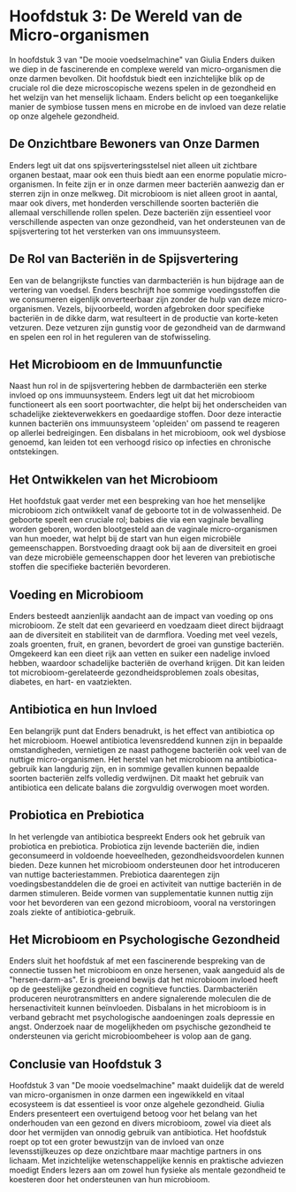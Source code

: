 # Hoofdstuk 3: De Wereld van de Micro-organismen

In hoofdstuk 3 van "De mooie voedselmachine" van Giulia Enders duiken we diep in de fascinerende en complexe wereld van micro-organismen die onze darmen bevolken. Dit hoofdstuk biedt een inzichtelijke blik op de cruciale rol die deze microscopische wezens spelen in de gezondheid en het welzijn van het menselijk lichaam. Enders belicht op een toegankelijke manier de symbiose tussen mens en microbe en de invloed van deze relatie op onze algehele gezondheid.

## De Onzichtbare Bewoners van Onze Darmen

Enders legt uit dat ons spijsverteringsstelsel niet alleen uit zichtbare organen bestaat, maar ook een thuis biedt aan een enorme populatie micro-organismen. In feite zijn er in onze darmen meer bacteriën aanwezig dan er sterren zijn in onze melkweg. Dit microbioom is niet alleen groot in aantal, maar ook divers, met honderden verschillende soorten bacteriën die allemaal verschillende rollen spelen. Deze bacteriën zijn essentieel voor verschillende aspecten van onze gezondheid, van het ondersteunen van de spijsvertering tot het versterken van ons immuunsysteem.

## De Rol van Bacteriën in de Spijsvertering

Een van de belangrijkste functies van darmbacteriën is hun bijdrage aan de vertering van voedsel. Enders beschrijft hoe sommige voedingsstoffen die we consumeren eigenlijk onverteerbaar zijn zonder de hulp van deze micro-organismen. Vezels, bijvoorbeeld, worden afgebroken door specifieke bacteriën in de dikke darm, wat resulteert in de productie van korte-keten vetzuren. Deze vetzuren zijn gunstig voor de gezondheid van de darmwand en spelen een rol in het reguleren van de stofwisseling.

## Het Microbioom en de Immuunfunctie

Naast hun rol in de spijsvertering hebben de darmbacteriën een sterke invloed op ons immuunsysteem. Enders legt uit dat het microbioom functioneert als een soort poortwachter, die helpt bij het onderscheiden van schadelijke ziekteverwekkers en goedaardige stoffen. Door deze interactie kunnen bacteriën ons immuunsysteem 'opleiden' om passend te reageren op allerlei bedreigingen. Een disbalans in het microbioom, ook wel dysbiose genoemd, kan leiden tot een verhoogd risico op infecties en chronische ontstekingen.

## Het Ontwikkelen van het Microbioom

Het hoofdstuk gaat verder met een bespreking van hoe het menselijke microbioom zich ontwikkelt vanaf de geboorte tot in de volwassenheid. De geboorte speelt een cruciale rol; babies die via een vaginale bevalling worden geboren, worden blootgesteld aan de vaginale micro-organismen van hun moeder, wat helpt bij de start van hun eigen microbiële gemeenschappen. Borstvoeding draagt ook bij aan de diversiteit en groei van deze microbiële gemeenschappen door het leveren van prebiotische stoffen die specifieke bacteriën bevorderen.

## Voeding en Microbioom

Enders besteedt aanzienlijk aandacht aan de impact van voeding op ons microbioom. Ze stelt dat een gevarieerd en voedzaam dieet direct bijdraagt aan de diversiteit en stabiliteit van de darmflora. Voeding met veel vezels, zoals groenten, fruit, en granen, bevordert de groei van gunstige bacteriën. Omgekeerd kan een dieet rijk aan vetten en suiker een nadelige invloed hebben, waardoor schadelijke bacteriën de overhand krijgen. Dit kan leiden tot microbioom-gerelateerde gezondheidsproblemen zoals obesitas, diabetes, en hart- en vaatziekten.

## Antibiotica en hun Invloed

Een belangrijk punt dat Enders benadrukt, is het effect van antibiotica op het microbioom. Hoewel antibiotica levensreddend kunnen zijn in bepaalde omstandigheden, vernietigen ze naast pathogene bacteriën ook veel van de nuttige micro-organismen. Het herstel van het microbioom na antibiotica-gebruik kan langdurig zijn, en in sommige gevallen kunnen bepaalde soorten bacteriën zelfs volledig verdwijnen. Dit maakt het gebruik van antibiotica een delicate balans die zorgvuldig overwogen moet worden.

## Probiotica en Prebiotica

In het verlengde van antibiotica bespreekt Enders ook het gebruik van probiotica en prebiotica. Probiotica zijn levende bacteriën die, indien geconsumeerd in voldoende hoeveelheden, gezondheidsvoordelen kunnen bieden. Deze kunnen het microbioom ondersteunen door het introduceren van nuttige bacteriestammen. Prebiotica daarentegen zijn voedingsbestanddelen die de groei en activiteit van nuttige bacteriën in de darmen stimuleren. Beide vormen van supplementatie kunnen nuttig zijn voor het bevorderen van een gezond microbioom, vooral na verstoringen zoals ziekte of antibiotica-gebruik.

## Het Microbioom en Psychologische Gezondheid

Enders sluit het hoofdstuk af met een fascinerende bespreking van de connectie tussen het microbioom en onze hersenen, vaak aangeduid als de "hersen-darm-as". Er is groeiend bewijs dat het microbioom invloed heeft op de geestelijke gezondheid en cognitieve functies. Darmbacteriën produceren neurotransmitters en andere signalerende moleculen die de hersenactiviteit kunnen beïnvloeden. Disbalans in het microbioom is in verband gebracht met psychologische aandoeningen zoals depressie en angst. Onderzoek naar de mogelijkheden om psychische gezondheid te ondersteunen via gericht microbioombeheer is volop aan de gang.

## Conclusie van Hoofdstuk 3

Hoofdstuk 3 van "De mooie voedselmachine" maakt duidelijk dat de wereld van micro-organismen in onze darmen een ingewikkeld en vitaal ecosysteem is dat essentieel is voor onze algehele gezondheid. Giulia Enders presenteert een overtuigend betoog voor het belang van het onderhouden van een gezond en divers microbioom, zowel via dieet als door het vermijden van onnodig gebruik van antibiotica. Het hoofdstuk roept op tot een groter bewustzijn van de invloed van onze levensstijlkeuzes op deze onzichtbare maar machtige partners in ons lichaam. Met inzichtelijke wetenschappelijke kennis en praktische adviezen moedigt Enders lezers aan om zowel hun fysieke als mentale gezondheid te koesteren door het ondersteunen van hun microbioom.